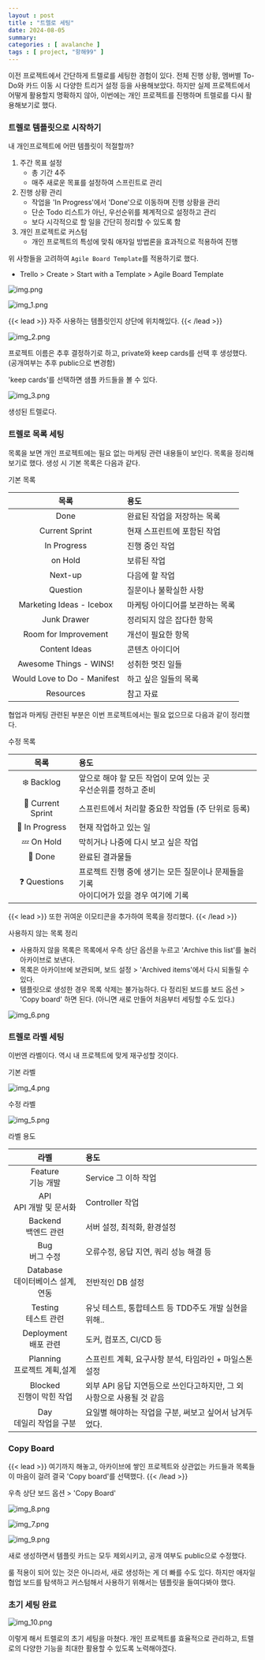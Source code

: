 ```yaml
---
layout : post
title : "트렐로 세팅"
date: 2024-08-05
summary: 
categories : [ avalanche ]
tags : [ project, "항해99" ]
---
```


이전 프로젝트에서 간단하게 트렐로를 세팅한 경험이 있다. 전체 진행 상황, 멤버별 To-Do와 카드 이동 시 다양한 트리거 설정 등을 사용해보았다. 하지만 실제 프로젝트에서 어떻게 활용할지 명확하지 않아, 이번에는 개인 프로젝트를 진행하며 트렐로를 다시 활용해보기로 했다.

### 트렐로 템플릿으로 시작하기

내 개인프로젝트에 어떤 템플릿이 적절할까?

1. 주간 목표 설정
   * 총 기간 4주
   * 매주 새로운 목표를 설정하여 스프린트로 관리
2. 진행 상황 관리
   * 작업을 'In Progress'에서 'Done'으로 이동하며 진행 상황을 관리
   * 단순 Todo 리스트가 아닌, 우선순위를 체계적으로 설정하고 관리
   * 보다 시각적으로 할 일을 간단히 정리할 수 있도록 함
3. 개인 프로젝트로 커스텀
   * 개인 프로젝트의 특성에 맞춰 애자일 방법론을 효과적으로 적용하여 진행

위 사항들을 고려하여 `Agile Board Template`를 적용하기로 했다.

* Trello > Create > Start with a Template > Agile Board Template

![img.png](img.png)

![img_1.png](img_1.png)

{{< lead >}}
자주 사용하는 템플릿인지 상단에 위치해있다.
{{< /lead >}}

![img_2.png](img_2.png)

프로젝트 이름은 추후 결정하기로 하고, private와 keep cards를 선택 후 생성했다. (공개여부는 추후 public으로 변경함)

'keep cards'를 선택하면 샘플 카드들을 볼 수 있다.

![img_3.png](img_3.png)

생성된 트렐로다.

### 트렐로 목록 세팅


목록을 보면 개인 프로젝트에는 필요 없는 마케팅 관련 내용들이 보인다. 목록을 정리해보기로 했다. 생성 시 기본 목록은 다음과 같다.

<span class = 'font-emphasis-bg'>기본 목록</span>

|             목록              | 용도                |
|:---------------------------:|:------------------|
|            Done             | 완료된 작업을 저장하는 목록   |
|       Current Sprint        | 현재 스프린트에 포함된 작업   |
|         In Progress         | 진행 중인 작업          |
|           on Hold           | 보류된 작업            |
|           Next-up           | 다음에 할 작업          |
|          Question           | 질문이나 불확실한 사항      |
|  Marketing Ideas - Icebox   | 마케팅 아이디어를 보관하는 목록 |
|         Junk Drawer         | 정리되지 않은 잡다한 항목    |
|    Room for Improvement     | 개선이 필요한 항목        |
|        Content Ideas        | 콘텐츠 아이디어          |
|   Awesome Things - WINS!    | 성취한 멋진 일들         |
| Would Love to Do - Manifest | 하고 싶은 일들의 목록      |
|          Resources          | 참고 자료                  |

협업과 마케팅 관련된 부분은 이번 프로젝트에서는 필요 없으므로 다음과 같이 정리했다.

<span class = 'font-emphasis-bg'>수정 목록</span>

|            목록            | 용도                                                      |
|:------------------------:|:--------------------------------------------------------|
|        ❄️ Backlog        | 앞으로 해야 할 모든 작업이 모여 있는 곳 <br/> 우선순위를 정하고 준비              |
|    🌟 Current Sprint     | 스프린트에서 처리할 중요한 작업들 (주 단위로 등록)                           |
|      🚀 In Progress      | 현재 작업하고 있는 일                                            |
|        💤 On Hold        | 막히거나 나중에 다시 보고 싶은 작업                                    |
|         🎉 Done         | 완료된 결과물들                                                |
|      ❓ Questions        | 프로젝트 진행 중에 생기는 모든 질문이나 문제들을 기록 <br/> 아이디어가 있을 경우 여기에 기록 |

{{< lead >}}
또한 귀여운 이모티콘을 추가하여 목록을 정리했다.
{{< /lead >}}

<span class = 'font-emphasis-bg'>사용하지 않는 목록 정리</span>

* 사용하지 않을 목록은 목록에서 우측 상단 옵션을 누르고 'Archive this list'를 눌러 아카이브로 보낸다.
* 목록은 아카이브에 보관되며, 보드 설정 > 'Archived items'에서 다시 되돌릴 수 있다.
* 템플릿으로 생성한 경우 목록 삭제는 불가능하다. 다 정리된 보드를 보드 옵션 > 'Copy board' 하면 된다. (아니면 새로 만들어 처음부터 세팅할 수도 있다.)

![img_6.png](img_6.png)

### 트렐로 라벨 세팅

이번엔 라벨이다. 역시 내 프로젝트에 맞게 재구성할 것이다.

<span class = 'font-emphasis-bg'>기본 라벨</span>

![img_4.png](img_4.png)

<span class = 'font-emphasis-bg'>수정 라벨</span>

![img_5.png](img_5.png)

<span class = 'font-emphasis-bg'>라벨 용도</span>

|             라벨             | 용도                                         |
|:--------------------------:|:-------------------------------------------|
|     Feature<br/>기능 개발      | Service 그 이하 작업                            |
|   API<br/> API 개발 및 문서화    | Controller 작업                              |
|    Backend<br/> 백엔드 관련     | 서버 설정, 최적화, 환경설정                           |
|       Bug<br/> 버그 수정       | 오류수정, 응답 지연, 쿼리 성능 해결 등                    |
| Database<br/> 데이터베이스 설계,연동 | 전반적인 DB 설정                                 |
|    Testing<br/> 테스트 관련     | 유닛 테스트, 통합테스트 등 TDD주도 개발 실현을 위해..          |
|   Deployment<br/> 배포 관련    | 도커, 컴포즈, CI/CD 등                           |
|  Planning<br/> 프로젝트 계획,설계  | 스프린트 계획, 요구사항 분석, 타임라인 + 마일스톤 설정           |
|   Blocked<br/> 진행이 막힌 작업   | 외부 API 응답 지연등으로 쓰인다고하지만, 그 외 사항으로 사용될 것 같음 |
|   Day<br/> 데일리 작업을 구분   | 요일별 해야하는 작업을 구분, 써보고 싶어서 남겨두었다.            |


### Copy Board

{{< lead >}}
여기까지 해놓고, 아카이브에 쌓인 프로젝트와 상관없는 카드들과 목록들이 마음이 걸려 결국 'Copy board'를 선택했다.
{{< /lead >}}

우측 상단 보드 옵션 > 'Copy Board'

![img_8.png](img_8.png)

![img_7.png](img_7.png)

![img_9.png](img_9.png)

새로 생성하면서 템플릿 카드는 모두 제외시키고, 공개 여부도 public으로 수정했다.

룰 적용이 되어 있는 것은 아니라서, 새로 생성하는 게 더 빠를 수도 있다. 하지만 애자일 협업 보드를 탐색하고 커스텀해서 사용하기 위해서는 템플릿을 들여다봐야 했다.


### 초기 세팅 완료

![img_10.png](img_10.png)

이렇게 해서 트렐로의 초기 세팅을 마쳤다. 개인 프로젝트를 효율적으로 관리하고, 트렐로의 다양한 기능을 최대한 활용할 수 있도록 노력해야겠다.